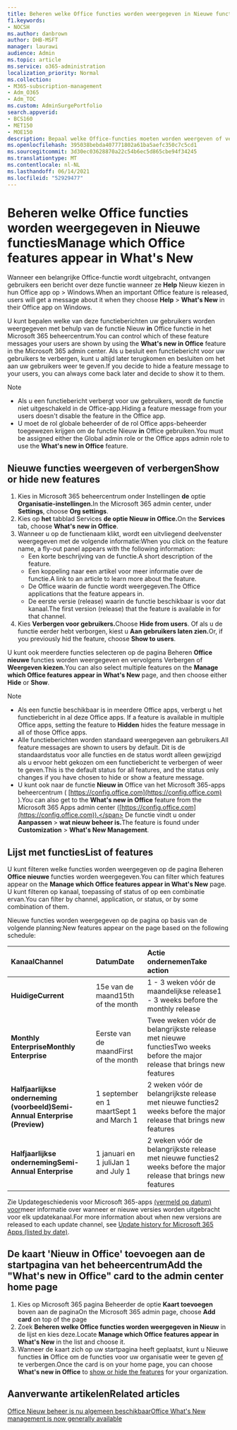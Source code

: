 ```yaml
---
title: Beheren welke Office functies worden weergegeven in Nieuwe functies
f1.keywords:
- NOCSH
ms.author: danbrown
author: DHB-MSFT
manager: laurawi
audience: Admin
ms.topic: article
ms.service: o365-administration
localization_priority: Normal
ms.collection:
- M365-subscription-management
- Adm_O365
- Adm_TOC
ms.custom: AdminSurgePortfolio
search.appverid:
- BCS160
- MET150
- MOE150
description: Bepaal welke Office-functies moeten worden weergeven of verbergen wanneer een gebruiker Help kiest > Nieuw in hun Office-app op Windows met behulp van de functie Nieuw in Office in het Microsoft 365-beheercentrum.
ms.openlocfilehash: 395038bebda407771802a61ba5aefc350c7c5cd1
ms.sourcegitcommit: 3d30ec03628870a22c54b6ec5d865cbe94f34245
ms.translationtype: MT
ms.contentlocale: nl-NL
ms.lasthandoff: 06/14/2021
ms.locfileid: "52929477"
---
```

# <a name="manage-which-office-features-appear-in-whats-new"></a><span data-ttu-id="6491e-103">Beheren welke Office functies worden weergegeven in Nieuwe functies</span><span class="sxs-lookup"><span data-stu-id="6491e-103">Manage which Office‎ features appear in What's New</span></span>

<span data-ttu-id="6491e-104">Wanneer een belangrijke Office-functie wordt uitgebracht, ontvangen gebruikers een bericht over deze functie wanneer ze **Help** Nieuw kiezen in hun Office app op  >   Windows.</span><span class="sxs-lookup"><span data-stu-id="6491e-104">When an important ‎Office‎ feature is released, users will get a message about it when they choose **Help** > **What's New** in their ‎‎Office‎‎ app on ‎Windows‎.</span></span>

<span data-ttu-id="6491e-105">U kunt bepalen welke van deze functieberichten uw gebruikers worden weergegeven met behulp van de functie Nieuw **in** Office functie in het Microsoft 365 beheercentrum.</span><span class="sxs-lookup"><span data-stu-id="6491e-105">You can control which of these feature messages your users are shown by using the **What's new in Office** feature in the Microsoft 365 admin center.</span></span> <span data-ttu-id="6491e-106">Als u besluit een functiebericht voor uw gebruikers te verbergen, kunt u altijd later terugkomen en besluiten om het aan uw gebruikers weer te geven.</span><span class="sxs-lookup"><span data-stu-id="6491e-106">If you decide to hide a feature message to your users, you can always come back later and decide to show it to them.</span></span>

> [!NOTE]
> - <span data-ttu-id="6491e-107">Als u een functiebericht verbergt voor uw gebruikers, wordt de functie niet uitgeschakeld in de Office-app.</span><span class="sxs-lookup"><span data-stu-id="6491e-107">Hiding a feature message from your users doesn't disable the feature in the Office app.</span></span>
> - <span data-ttu-id="6491e-108">U moet de rol globale beheerder of de rol Office apps-beheerder toegewezen krijgen om de functie Nieuw **in** Office gebruiken.</span><span class="sxs-lookup"><span data-stu-id="6491e-108">You must be assigned either the Global admin role or the Office apps admin role to use the **What's new in Office** feature.</span></span>

## <a name="show-or-hide-new-features"></a><span data-ttu-id="6491e-109">Nieuwe functies weergeven of verbergen</span><span class="sxs-lookup"><span data-stu-id="6491e-109">Show or hide new features</span></span> 

1. <span data-ttu-id="6491e-110">Kies in Microsoft 365 beheercentrum onder Instellingen **de** optie **Organisatie-instellingen.**</span><span class="sxs-lookup"><span data-stu-id="6491e-110">In the Microsoft 365 admin center, under **Settings**, choose **Org settings**.</span></span>
2. <span data-ttu-id="6491e-111">Kies op **het** tabblad Services **de optie Nieuw in Office.**</span><span class="sxs-lookup"><span data-stu-id="6491e-111">On the **Services** tab, choose **What's new in Office**.</span></span>
3. <span data-ttu-id="6491e-112">Wanneer u op de functienaam klikt, wordt een uitvliegend deelvenster weergegeven met de volgende informatie:</span><span class="sxs-lookup"><span data-stu-id="6491e-112">When you click on the feature name, a fly-out panel appears with the following information:</span></span>
     - <span data-ttu-id="6491e-113">Een korte beschrijving van de functie.</span><span class="sxs-lookup"><span data-stu-id="6491e-113">A short description of the feature.</span></span>
     - <span data-ttu-id="6491e-114">Een koppeling naar een artikel voor meer informatie over de functie.</span><span class="sxs-lookup"><span data-stu-id="6491e-114">A link to an article to learn more about the feature.</span></span>
     - <span data-ttu-id="6491e-115">De Office waarin de functie wordt weergegeven.</span><span class="sxs-lookup"><span data-stu-id="6491e-115">The Office applications that the feature appears in.</span></span>
     - <span data-ttu-id="6491e-116">De eerste versie (release) waarin de functie beschikbaar is voor dat kanaal.</span><span class="sxs-lookup"><span data-stu-id="6491e-116">The first version (release) that the feature is available in for that channel.</span></span>
4. <span data-ttu-id="6491e-117">Kies **Verbergen voor gebruikers.**</span><span class="sxs-lookup"><span data-stu-id="6491e-117">Choose **Hide from users**.</span></span> <span data-ttu-id="6491e-118">Of als u de functie eerder hebt verborgen, kiest u **Aan gebruikers laten zien.**</span><span class="sxs-lookup"><span data-stu-id="6491e-118">Or, if you previously hid the feature, choose **Show to users**.</span></span>

<span data-ttu-id="6491e-119">U kunt ook meerdere functies selecteren op de pagina Beheren **Office nieuwe** functies worden  weergegeven en vervolgens Verbergen of **Weergeven kiezen.**</span><span class="sxs-lookup"><span data-stu-id="6491e-119">You can also select multiple features on the **Manage which ‎Office‎ features appear in What's New** page, and then choose either **Hide** or **Show**.</span></span>

> [!NOTE]
> - <span data-ttu-id="6491e-120">Als een functie beschikbaar is in meerdere Office apps, verbergt u het functiebericht in al deze Office apps. </span><span class="sxs-lookup"><span data-stu-id="6491e-120">If a feature is available in multiple Office apps, setting the feature to **Hidden** hides the feature message in all of those Office apps.</span></span>
> - <span data-ttu-id="6491e-121">Alle functieberichten worden standaard weergegeven aan gebruikers.</span><span class="sxs-lookup"><span data-stu-id="6491e-121">All feature messages are shown to users by default.</span></span> <span data-ttu-id="6491e-122">Dit is de standaardstatus voor alle functies en de status wordt alleen gewijzigd als u ervoor hebt gekozen om een functiebericht te verbergen of weer te geven.</span><span class="sxs-lookup"><span data-stu-id="6491e-122">This is the default status for all features, and the status only changes if you have chosen to hide or show a feature message.</span></span>
> - <span data-ttu-id="6491e-123">U kunt ook naar de functie **Nieuw in** Office van het Microsoft 365-apps beheercentrum ( [https://config.office.com](https://config.office.com) ).</span><span class="sxs-lookup"><span data-stu-id="6491e-123">You can also get to the **What's new in Office** feature from the Microsoft 365 Apps admin center ([https://config.office.com](https://config.office.com)).</span></span> <span data-ttu-id="6491e-124">De functie vindt u onder **Aanpassen**  >  **wat nieuw beheer is.**</span><span class="sxs-lookup"><span data-stu-id="6491e-124">The feature is found under **Customization** > **What's New Management**.</span></span>

## <a name="list-of-features"></a><span data-ttu-id="6491e-125">Lijst met functies</span><span class="sxs-lookup"><span data-stu-id="6491e-125">List of features</span></span>

<span data-ttu-id="6491e-126">U kunt filteren welke functies worden weergegeven op de pagina Beheren **Office nieuwe** functies worden weergegeven.</span><span class="sxs-lookup"><span data-stu-id="6491e-126">You can filter which features appear on the **Manage which ‎Office‎ features appear in What's New** page.</span></span> <span data-ttu-id="6491e-127">U kunt filteren op kanaal, toepassing of status of op een combinatie ervan.</span><span class="sxs-lookup"><span data-stu-id="6491e-127">You can filter by channel, application, or status, or by some combination of them.</span></span>

<span data-ttu-id="6491e-128">Nieuwe functies worden weergegeven op de pagina op basis van de volgende planning:</span><span class="sxs-lookup"><span data-stu-id="6491e-128">New features appear on the page based on the following schedule:</span></span>

|<span data-ttu-id="6491e-129">Kanaal</span><span class="sxs-lookup"><span data-stu-id="6491e-129">Channel</span></span>|<span data-ttu-id="6491e-130">Datum</span><span class="sxs-lookup"><span data-stu-id="6491e-130">Date</span></span>|<span data-ttu-id="6491e-131">Actie ondernemen</span><span class="sxs-lookup"><span data-stu-id="6491e-131">Take action</span></span>|
|:-----|:-----|:-----|
|<span data-ttu-id="6491e-132">**Huidige**</span><span class="sxs-lookup"><span data-stu-id="6491e-132">**Current**</span></span> <br/> |<span data-ttu-id="6491e-133">15e van de maand</span><span class="sxs-lookup"><span data-stu-id="6491e-133">15th of the month</span></span>  <br/> |<span data-ttu-id="6491e-134">1 - 3 weken vóór de maandelijkse release</span><span class="sxs-lookup"><span data-stu-id="6491e-134">1 - 3 weeks before the monthly release</span></span> <br/> |
|<span data-ttu-id="6491e-135">**Monthly Enterprise**</span><span class="sxs-lookup"><span data-stu-id="6491e-135">**Monthly Enterprise**</span></span> <br/> |<span data-ttu-id="6491e-136">Eerste van de maand</span><span class="sxs-lookup"><span data-stu-id="6491e-136">First of the month</span></span>  <br/> |<span data-ttu-id="6491e-137">Twee weken vóór de belangrijkste release met nieuwe functies</span><span class="sxs-lookup"><span data-stu-id="6491e-137">Two weeks before the major release that brings new features</span></span> |
|<span data-ttu-id="6491e-138">**Halfjaarlijkse onderneming (voorbeeld)**</span><span class="sxs-lookup"><span data-stu-id="6491e-138">**Semi-Annual Enterprise (Preview)**</span></span> <br/> |<span data-ttu-id="6491e-139">1 september en 1 maart</span><span class="sxs-lookup"><span data-stu-id="6491e-139">Sept 1 and March 1</span></span> <br/> | <span data-ttu-id="6491e-140">2 weken vóór de belangrijkste release met nieuwe functies</span><span class="sxs-lookup"><span data-stu-id="6491e-140">2 weeks before the major release that brings new features</span></span>|
|<span data-ttu-id="6491e-141">**Halfjaarlijkse onderneming**</span><span class="sxs-lookup"><span data-stu-id="6491e-141">**Semi-Annual Enterprise**</span></span> <br/> |<span data-ttu-id="6491e-142">1 januari en 1 juli</span><span class="sxs-lookup"><span data-stu-id="6491e-142">Jan 1 and July 1</span></span> <br/> | <span data-ttu-id="6491e-143">2 weken vóór de belangrijkste release met nieuwe functies</span><span class="sxs-lookup"><span data-stu-id="6491e-143">2 weeks before the major release that brings new features</span></span><br/> |

<span data-ttu-id="6491e-144">Zie Updategeschiedenis voor Microsoft 365-apps [(vermeld op datum) voor](/officeupdates/update-history-microsoft365-apps-by-date)meer informatie over wanneer er nieuwe versies worden uitgebracht voor elk updatekanaal.</span><span class="sxs-lookup"><span data-stu-id="6491e-144">For more information about when new versions are released to each update channel, see [Update history for Microsoft 365 Apps (listed by date)](/officeupdates/update-history-microsoft365-apps-by-date).</span></span>

## <a name="add-the-whats-new-in-office-card-to-the-admin-center-home-page"></a><span data-ttu-id="6491e-145">De kaart 'Nieuw in Office' toevoegen aan de startpagina van het beheercentrum</span><span class="sxs-lookup"><span data-stu-id="6491e-145">Add the "What's new in Office" card to the admin center home page</span></span>

1. <span data-ttu-id="6491e-146">Kies op Microsoft 365 pagina Beheerder de optie **Kaart toevoegen** boven aan de pagina</span><span class="sxs-lookup"><span data-stu-id="6491e-146">On the Microsoft 365 admin page, choose **Add card** on top of the page</span></span>
2. <span data-ttu-id="6491e-147">Zoek **Beheren welke Office functies worden weergegeven in Nieuw** in de lijst en kies deze.</span><span class="sxs-lookup"><span data-stu-id="6491e-147">Locate **Manage which Office features appear in What's New** in the list and choose it.</span></span>
3. <span data-ttu-id="6491e-148">Wanneer de kaart zich op uw startpagina heeft geplaatst, kunt u Nieuwe functies **in** Office om de functies voor uw organisatie weer te geven [of](#show-or-hide-new-features) te verbergen.</span><span class="sxs-lookup"><span data-stu-id="6491e-148">Once the card is on your home page, you can choose **What's new in Office** to [show or hide the features](#show-or-hide-new-features) for your organization.</span></span>


## <a name="related-articles"></a><span data-ttu-id="6491e-149">Aanverwante artikelen</span><span class="sxs-lookup"><span data-stu-id="6491e-149">Related articles</span></span>

[<span data-ttu-id="6491e-150">Office Nieuw beheer is nu algemeen beschikbaar</span><span class="sxs-lookup"><span data-stu-id="6491e-150">Office What's New management is now generally available</span></span>](https://techcommunity.microsoft.com/t5/microsoft-365-blog/office-what-s-new-management-is-now-generally-available/ba-p/1179954)
